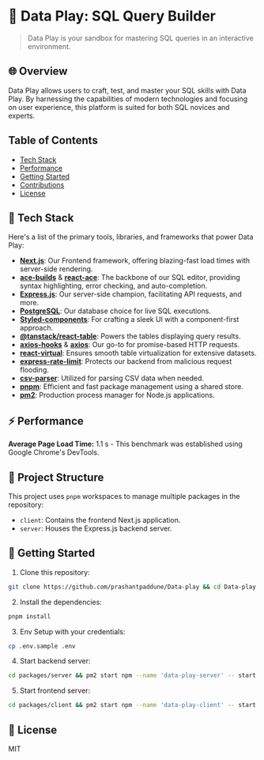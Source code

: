 # 🚀 Data Play: SQL Query Builder

> Data Play is your sandbox for mastering SQL queries in an interactive environment.

## 🌐 Overview

Data Play allows users to craft, test, and master your SQL skills with Data Play. By harnessing the capabilities of modern technologies and focusing on user experience, this platform is suited for both SQL novices and experts.

## Table of Contents

- [Tech Stack](#tech-stack)
- [Performance](#performance)
- [Getting Started](#getting-started)
- [Contributions](#contributions)
- [License](#license)

## 🧰 Tech Stack

Here's a list of the primary tools, libraries, and frameworks that power Data Play:

- **[Next.js](https://nextjs.org/)**: Our Frontend framework, offering blazing-fast load times with server-side rendering.
- **[ace-builds](https://www.npmjs.com/package/ace-builds)** & **[react-ace](https://github.com/securingsincity/react-ace)**: The backbone of our SQL editor, providing syntax highlighting, error checking, and auto-completion.
- **[Express.js](https://expressjs.com/)**: Our server-side champion, facilitating API requests, and more.
- **[PostgreSQL](https://www.npmjs.com/package/pg/)**: Our database choice for live SQL executions.
- **[Styled-components](https://styled-components.com/)**: For crafting a sleek UI with a component-first approach.
- **[@tanstack/react-table](https://react-table.tanstack.com/)**: Powers the tables displaying query results.
- **[axios-hooks](https://github.com/simoneb/axios-hooks)** & **[axios](https://github.com/axios/axios)**: Our go-to for promise-based HTTP requests.
- **[react-virtual](https://github.com/tannerlinsley/react-virtual)**: Ensures smooth table virtualization for extensive datasets.
- **[express-rate-limit](https://github.com/nfriedly/express-rate-limit)**: Protects our backend from malicious request flooding.
- **[csv-parser](https://github.com/mafintosh/csv-parser)**: Utilized for parsing CSV data when needed.
- **[pnpm](https://pnpm.io/)**: Efficient and fast package management using a shared store.
- **[pm2](https://pm2.keymetrics.io/)**: Production process manager for Node.js applications.

## ⚡ Performance

**Average Page Load Time:** 1.1 s - This benchmark was established using Google Chrome's DevTools.

## 📁 Project Structure

This project uses `pnpm` workspaces to manage multiple packages in the repository:

- `client`: Contains the frontend Next.js application.
- `server`: Houses the Express.js backend server.

## 🚀 Getting Started


1. Clone this repository:

```bash
git clone https://github.com/prashantpaddune/Data-play && cd Data-play
```

2. Install the dependencies:

```bash
pnpm install
```

3. Env Setup with your credentials:

```bash
cp .env.sample .env
```

4. Start backend server:

```bash
cd packages/server && pm2 start npm --name 'data-play-server' -- start
```

5. Start frontend server:

```bash
cd packages/client && pm2 start npm --name 'data-play-client' -- start
```

## 📜 License
MIT